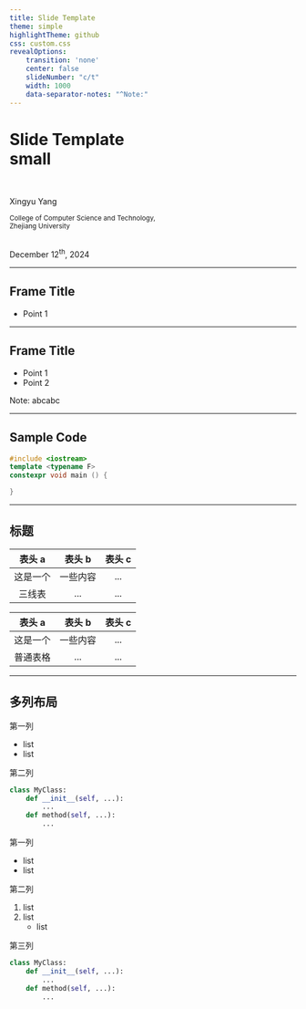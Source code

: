 ```yaml
---
title: Slide Template
theme: simple
highlightTheme: github
css: custom.css
revealOptions:
    transition: 'none'
    center: false
    slideNumber: "c/t"
    width: 1000
    data-separator-notes: "^Note:"
---
```


<div class="middle center">
<div style="width: 100%">

# **Slide Template**<br>small
<br>

Xingyu Yang
<br>

<small>College of Computer Science and Technology,<br>
Zhejiang University</small>
<br><br>

December 12$^{\textrm{th}}$, 2024

</div>
</div>

---
## Frame Title

- Point 1

---
## Frame Title

- Point 1
- Point 2

Note: abcabc    

---
## Sample Code

```c++
#include <iostream>
template <typename F>
constexpr void main () {

}
```

---

## 标题

<div class="three-line">

|表头 a|表头 b|表头 c|
|:--:|:--:|:--:|
|这是一个|一些内容|...|
|三线表|...|...|

</div>

|表头 a|表头 b|表头 c|
|:--:|:--:|:--:|
|这是一个|一些内容|...|
|普通表格|...|...|

---

## 多列布局

<div class="mul-cols">
<div class="col">

第一列

- list
- list

</div>
<div class="col">

第二列

```python
class MyClass:
    def __init__(self, ...):
        ...
    def method(self, ...):
        ...
```

</div>
</div>

<div class="mul-cols">
<div class="col">

第一列

- list
- list

</div>
<div class="col">

第二列

1. list 
2. list 
    - list

</div>
<div class="col">

第三列

```python
class MyClass:
    def __init__(self, ...):
        ...
    def method(self, ...):
        ...
```

</div>
</div>